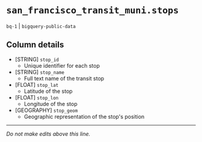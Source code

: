 # `san_francisco_transit_muni.stops`
`bq-1` | `bigquery-public-data`

## Column details
* [STRING]    `stop_id`
  - Unique identifier for each stop
* [STRING]    `stop_name`
  - Full text name of the  transit stop
* [FLOAT]     `stop_lat`
  - Latitude of the stop
* [FLOAT]     `stop_lon`
  - Longitude of the stop
* [GEOGRAPHY] `stop_geom`
  - Geographic representation of the stop's position

-------------------------------------------------------------------------------
*Do not make edits above this line.*
